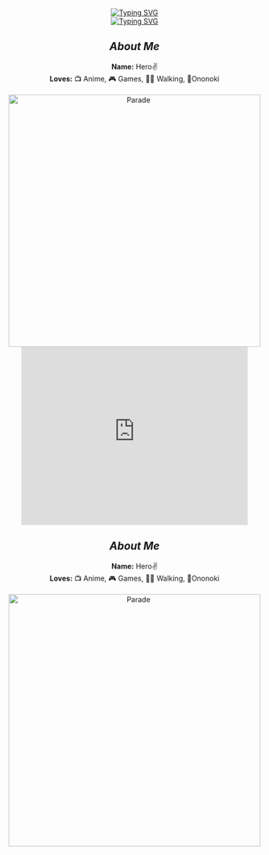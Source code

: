 <div align="center" dir="auto">
<a href="https://git.io/typing-svg">
  <img src="https://readme-typing-svg.demolab.com?font=Fira+Code&amp;weight=600&amp;size=25&amp;pause=1001&amp;color=33CBF7&amp;background=8D2DFF00&amp;random=false&amp;width=435&amp;lines=Hi+Welcome+to+my+github%E2%9C%A8" alt="Typing SVG" />
<div align="center" dir="auto">
  <img src="https://assets.pinterest.com/ext/embed.html?id=578008933440128029" alt="Typing SVG" />
</a>
<h2 tabindex="-1" class="heading-element" dir="auto"><em>About Me</em></h2>
<p dir="auto"><strong>Name:</strong> Hero✌️ <br>
      <strong>Loves:</strong> 📺 Anime, 🎮 Games, 🏃‍♂️ Walking, 💙Ononoki<br>
<br>
    <img src="https://i.pinimg.com/originals/3f/ce/3d/3fce3d3f35144558fdfa9179fab13199.gif" width="500px" alt="Parade" style="max-width: 100%;">
  <iframe src="https://assets.pinterest.com/ext/embed.html?id=578008933440128029" height="353" width="450" frameborder="0" scrolling="no" ></iframe>
</div>





<!--
**HeroKiller9/HeroKiller9** is a ✨ _special_ ✨ repository because its `README.md` (this file) appears on your GitHub profile.

Here are some ideas to get you started:

- 🔭 I’m currently working on ...
- 🌱 I’m currently learning ...
- 👯 I’m looking to collaborate on ...
- 🤔 I’m looking for help with ...
- 💬 Ask me about ...
- 📫 How to reach me: ...
- 😄 Pronouns: ...
- ⚡ Fun fact: ...
-->

</a>
<h2 tabindex="-1" class="heading-element" dir="auto"><em>About Me</em></h2>
<p dir="auto"><strong>Name:</strong> Hero✌️ <br>
      <strong>Loves:</strong> 📺 Anime, 🎮 Games, 🏃‍♂️ Walking, 💙Ononoki<br>
<br>
    <img src="https://i.pinimg.com/originals/3f/ce/3d/3fce3d3f35144558fdfa9179fab13199.gif" width="500px" alt="Parade" style="max-width: 100%;">
</div>





<!--
**HeroKiller9/HeroKiller9** is a ✨ _special_ ✨ repository because its `README.md` (this file) appears on your GitHub profile.

Here are some ideas to get you started:

- 🔭 I’m currently working on ...
- 🌱 I’m currently learning ...
- 👯 I’m looking to collaborate on ...
- 🤔 I’m looking for help with ...
- 💬 Ask me about ...
- 📫 How to reach me: ...
- 😄 Pronouns: ...
- ⚡ Fun fact: ...
-->
